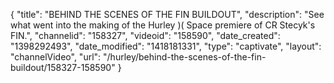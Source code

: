 {
    "title": "BEHIND THE SCENES OF THE FIN BUILDOUT",
    "description": "See what went into the making of the Hurley )( Space premiere of CR Stecyk's FIN.",
    "channelid": "158327",
    "videoid": "158590",
    "date_created": "1398292493",
    "date_modified": "1418181331",
    "type": "captivate",
    "layout": "channelVideo",
    "url": "\/hurley\/behind-the-scenes-of-the-fin-buildout\/158327-158590"
}